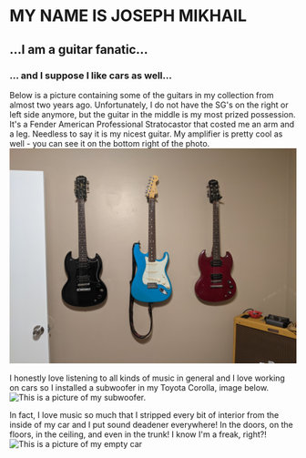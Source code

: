 # MY NAME IS JOSEPH MIKHAIL
## ...I am a guitar fanatic...
### ... and I suppose I like cars as well...

Below is a picture containing some of the guitars in my collection from almost two years ago. Unfortunately, I do not have the SG's on the right or left side anymore, but the guitar in the middle is my most prized possession. It's a Fender American Professional Stratocastor that costed me an arm and a leg. Needless to say it is my nicest guitar. My amplifier is pretty cool as well - you can see it on the bottom right of the photo.
![This is a picture of some of my guitars.](PXL_20210113_032003358.MP.jpg)

I honestly love listening to all kinds of music in general and I love working on cars so I installed a subwoofer in my Toyota Corolla, image below.
![This is a picture of my subwoofer.](PXL_20210901_002922741.jpg)

In fact, I love music so much that I stripped every bit of interior from the inside of my car and I put sound deadener everywhere! In the doors, on the floors, in the ceiling, and even in the trunk! I know I'm a freak, right?!
![This is a picture of my empty car](PXL_20220615_223608011.MP.jpg)